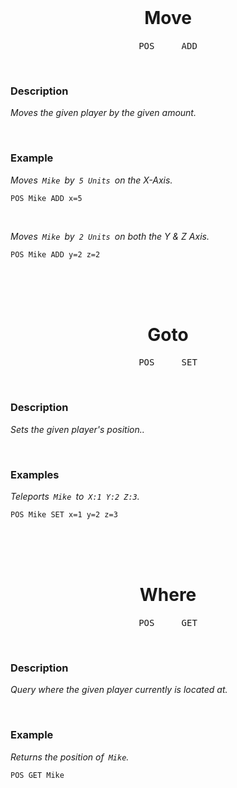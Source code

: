 
<br>

<div align = center>

# Move

<kbd>  POS  </kbd>  <kbd>  ADD  </kbd>

</div>
  
<br>

### Description

*Moves the given player by the given amount.*

<br>

### Example

*Moves  `Mike`  by  `5 Units`  on the X-Axis.*

```shell
POS Mike ADD x=5
```

<br>

*Moves  `Mike`  by  `2 Units`  on both the Y & Z Axis.*

```shell
POS Mike ADD y=2 z=2
```

<br>
<br>
<br>

<div align = center>

# Goto

<kbd>  POS  </kbd>  <kbd>  SET  </kbd>

</div>
  
<br>

### Description

*Sets the given player's position..*

<br>

### Examples

*Teleports  `Mike`  to  `X:1`  `Y:2`  `Z:3`.*

```shell
POS Mike SET x=1 y=2 z=3
```

<br>
<br>
<br>

<div align = center>

# Where

<kbd>  POS  </kbd>  <kbd>  GET  </kbd>

</div>
  
<br>

### Description

*Query where the given player currently is located at.*

<br>

### Example

*Returns the position of  `Mike`.*

```shell
POS GET Mike
```

<br>

